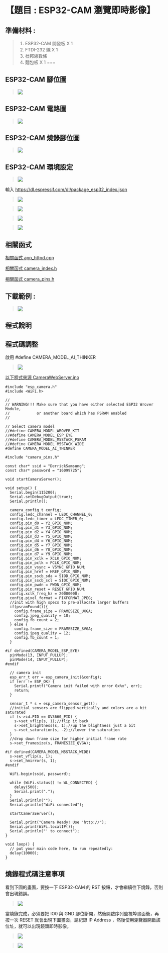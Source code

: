 <h1>【題目 : ESP32-CAM 瀏覽即時影像】</h1>

## 準備材料 : 
>1. ESP32-CAM 開發板 X 1
>2. FTDI-232 線 X 1
>3. 杜邦線數條
>4. 麵包板 X 1
===

## ESP32-CAM 腳位圖 
>![](https://github.com/derricktsai0904/Arduino/blob/master/06.ESP32%E6%8E%A7%E5%88%B6/03.CameraWebServer/ESP32-CAM_pin.PNG?raw=true)

## ESP32-CAM 電路圖
>![](https://github.com/derricktsai0904/Arduino/blob/master/06.ESP32%E6%8E%A7%E5%88%B6/03.CameraWebServer/ESP32-CAM-FTDI-programmer-5V-supply.png?raw=true)

## ESP32-CAM 燒錄腳位圖
>![](https://github.com/derricktsai0904/Arduino/blob/master/06.ESP32%E6%8E%A7%E5%88%B6/03.CameraWebServer/ESP32-CAM-Burn.PNG?raw=true)

## ESP32-CAM 環境設定
>![](https://github.com/derricktsai0904/Arduino/blob/master/06.ESP32%E6%8E%A7%E5%88%B6/03.CameraWebServer/ESP32-CAM-Setting1.png?raw=true)

輸入 https://dl.espressif.com/dl/package_esp32_index.json
>![](https://github.com/derricktsai0904/Arduino/blob/master/06.ESP32%E6%8E%A7%E5%88%B6/03.CameraWebServer/ESP32-CAM-Setting2.png?raw=true)

>![](https://github.com/derricktsai0904/Arduino/blob/master/06.ESP32%E6%8E%A7%E5%88%B6/03.CameraWebServer/ESP32-CAM-Setting3.png?raw=true)

>![](https://github.com/derricktsai0904/Arduino/blob/master/06.ESP32%E6%8E%A7%E5%88%B6/03.CameraWebServer/ESP32-CAM-Setting4.png?raw=true)

>![](https://github.com/derricktsai0904/Arduino/blob/master/06.ESP32%E6%8E%A7%E5%88%B6/03.CameraWebServer/ESP32-CAM-Setting5.png?raw=true)

## 相關函式
[相關函式 app_httpd.cpp ]:https://github.com/derricktsai0904/Arduino/blob/master/06.ESP32%E6%8E%A7%E5%88%B6/03.CameraWebServer/app_httpd.cpp "app_httpd.cpp"
[相關函式 app_httpd.cpp ]

[相關函式 camera_index.h ]:https://github.com/derricktsai0904/Arduino/blob/master/06.ESP32%E6%8E%A7%E5%88%B6/03.CameraWebServer/camera_index.h "camera_index.h"
[相關函式 camera_index.h ]

[相關函式 camera_pins.h ]:https://github.com/derricktsai0904/Arduino/blob/master/06.ESP32%E6%8E%A7%E5%88%B6/03.CameraWebServer/camera_pins.h "camera_pins.h"
[相關函式 camera_pins.h ]


## 下載範例 : 
>![](https://github.com/derricktsai0904/Arduino/blob/master/06.ESP32%E6%8E%A7%E5%88%B6/03.CameraWebServer/ESP32-CAM-Burn.PNG?raw=true)

## 程式說明
## 程式碼調整
啟用  #define CAMERA_MODEL_AI_THINKER
>![](https://github.com/derricktsai0904/Arduino/blob/master/06.ESP32%E6%8E%A7%E5%88%B6/03.CameraWebServer/define.jpg?raw=true)


[以下程式來源 CameraWebServer.ino ]:https://github.com/derricktsai0904/Arduino/blob/master/06.ESP32%E6%8E%A7%E5%88%B6/03.CameraWebServer/CameraWebServer.ino "CameraWebServer.ino"
[以下程式來源 CameraWebServer.ino ]
``` arduino
#include "esp_camera.h"
#include <WiFi.h>

//
// WARNING!!! Make sure that you have either selected ESP32 Wrover Module,
//            or another board which has PSRAM enabled
//

// Select camera model
//#define CAMERA_MODEL_WROVER_KIT
//#define CAMERA_MODEL_ESP_EYE
//#define CAMERA_MODEL_M5STACK_PSRAM
//#define CAMERA_MODEL_M5STACK_WIDE
#define CAMERA_MODEL_AI_THINKER

#include "camera_pins.h"

const char* ssid = "DerrickSamsung";
const char* password = "16099725";

void startCameraServer();

void setup() {
  Serial.begin(115200);
  Serial.setDebugOutput(true);
  Serial.println();

  camera_config_t config;
  config.ledc_channel = LEDC_CHANNEL_0;
  config.ledc_timer = LEDC_TIMER_0;
  config.pin_d0 = Y2_GPIO_NUM;
  config.pin_d1 = Y3_GPIO_NUM;
  config.pin_d2 = Y4_GPIO_NUM;
  config.pin_d3 = Y5_GPIO_NUM;
  config.pin_d4 = Y6_GPIO_NUM;
  config.pin_d5 = Y7_GPIO_NUM;
  config.pin_d6 = Y8_GPIO_NUM;
  config.pin_d7 = Y9_GPIO_NUM;
  config.pin_xclk = XCLK_GPIO_NUM;
  config.pin_pclk = PCLK_GPIO_NUM;
  config.pin_vsync = VSYNC_GPIO_NUM;
  config.pin_href = HREF_GPIO_NUM;
  config.pin_sscb_sda = SIOD_GPIO_NUM;
  config.pin_sscb_scl = SIOC_GPIO_NUM;
  config.pin_pwdn = PWDN_GPIO_NUM;
  config.pin_reset = RESET_GPIO_NUM;
  config.xclk_freq_hz = 20000000;
  config.pixel_format = PIXFORMAT_JPEG;
  //init with high specs to pre-allocate larger buffers
  if(psramFound()){
    config.frame_size = FRAMESIZE_UXGA;
    config.jpeg_quality = 10;
    config.fb_count = 2;
  } else {
    config.frame_size = FRAMESIZE_SVGA;
    config.jpeg_quality = 12;
    config.fb_count = 1;
  }

#if defined(CAMERA_MODEL_ESP_EYE)
  pinMode(13, INPUT_PULLUP);
  pinMode(14, INPUT_PULLUP);
#endif

  // camera init
  esp_err_t err = esp_camera_init(&config);
  if (err != ESP_OK) {
    Serial.printf("Camera init failed with error 0x%x", err);
    return;
  }

  sensor_t * s = esp_camera_sensor_get();
  //initial sensors are flipped vertically and colors are a bit saturated
  if (s->id.PID == OV3660_PID) {
    s->set_vflip(s, 1);//flip it back
    s->set_brightness(s, 1);//up the blightness just a bit
    s->set_saturation(s, -2);//lower the saturation
  }
  //drop down frame size for higher initial frame rate
  s->set_framesize(s, FRAMESIZE_QVGA);

#if defined(CAMERA_MODEL_M5STACK_WIDE)
  s->set_vflip(s, 1);
  s->set_hmirror(s, 1);
#endif

  WiFi.begin(ssid, password);

  while (WiFi.status() != WL_CONNECTED) {
    delay(500);
    Serial.print(".");
  }
  Serial.println("");
  Serial.println("WiFi connected");

  startCameraServer();

  Serial.print("Camera Ready! Use 'http://");
  Serial.print(WiFi.localIP());
  Serial.println("' to connect");
}

void loop() {
  // put your main code here, to run repeatedly:
  delay(10000);
}

```

## 燒錄程式碼注意事項
看到下圖的畫面，要按一下 ESP32-CAM 的 RST 按鈕，才會繼續往下燒錄，否則會出現錯誤。
>![](https://github.com/derricktsai0904/Arduino/blob/master/06.ESP32%E6%8E%A7%E5%88%B6/03.CameraWebServer/ESP32-CAM-uploading-code.png?raw=true)

當燒錄完成，必須要把 IO0 與 GND 腳位斷開，然後開啟序列監視埠畫面後，再按一次 RESET 就會出現下圖畫面，請紀錄 IP Address ，然後使用瀏覽器開啟該位址，就可以出現鏡頭即時影像。
>![](https://github.com/derricktsai0904/Arduino/blob/master/06.ESP32%E6%8E%A7%E5%88%B6/03.CameraWebServer/esp32-cam-ip-address.png?raw=true)

>![](https://github.com/derricktsai0904/Arduino/blob/master/06.ESP32%E6%8E%A7%E5%88%B6/03.CameraWebServer/ESP32-CAM-video-streaming-example.jpg?raw=true)

